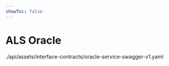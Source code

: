 ```yaml
---
showToc: false
---
```


# ALS Oracle

./api/assets/interface-contracts/oracle-service-swagger-v1.yaml


